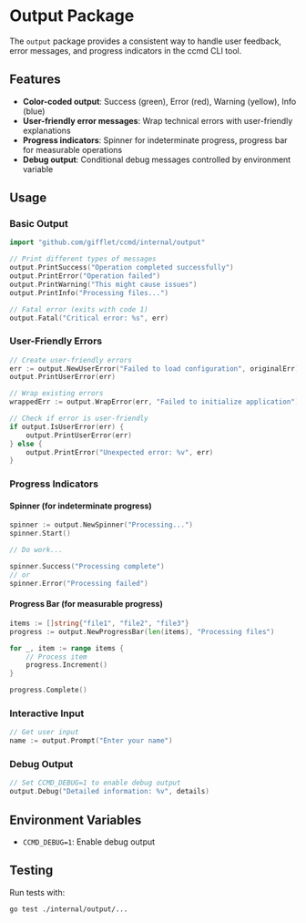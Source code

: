 # Output Package

The `output` package provides a consistent way to handle user feedback, error messages, and progress indicators in the ccmd CLI tool.

## Features

- **Color-coded output**: Success (green), Error (red), Warning (yellow), Info (blue)
- **User-friendly error messages**: Wrap technical errors with user-friendly explanations
- **Progress indicators**: Spinner for indeterminate progress, progress bar for measurable operations
- **Debug output**: Conditional debug messages controlled by environment variable

## Usage

### Basic Output

```go
import "github.com/gifflet/ccmd/internal/output"

// Print different types of messages
output.PrintSuccess("Operation completed successfully")
output.PrintError("Operation failed")
output.PrintWarning("This might cause issues")
output.PrintInfo("Processing files...")

// Fatal error (exits with code 1)
output.Fatal("Critical error: %s", err)
```

### User-Friendly Errors

```go
// Create user-friendly errors
err := output.NewUserError("Failed to load configuration", originalErr)
output.PrintUserError(err)

// Wrap existing errors
wrappedErr := output.WrapError(err, "Failed to initialize application")

// Check if error is user-friendly
if output.IsUserError(err) {
    output.PrintUserError(err)
} else {
    output.PrintError("Unexpected error: %v", err)
}
```

### Progress Indicators

#### Spinner (for indeterminate progress)

```go
spinner := output.NewSpinner("Processing...")
spinner.Start()

// Do work...

spinner.Success("Processing complete")
// or
spinner.Error("Processing failed")
```

#### Progress Bar (for measurable progress)

```go
items := []string{"file1", "file2", "file3"}
progress := output.NewProgressBar(len(items), "Processing files")

for _, item := range items {
    // Process item
    progress.Increment()
}

progress.Complete()
```

### Interactive Input

```go
// Get user input
name := output.Prompt("Enter your name")
```

### Debug Output

```go
// Set CCMD_DEBUG=1 to enable debug output
output.Debug("Detailed information: %v", details)
```

## Environment Variables

- `CCMD_DEBUG=1`: Enable debug output

## Testing

Run tests with:
```bash
go test ./internal/output/...
```
